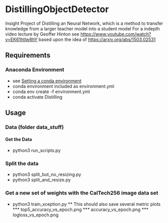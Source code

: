 # DistillingObjectDetector
Insight Project of Distilling an Neural Network, which is a method to transfer knowledge from a larger teacher model into a student model
For a indepth video lecture by Geoffer Hinton see
https://www.youtube.com/watch?v=EK61htlw8hY
based upon the idea of
https://arxiv.org/abs/1503.02531

## Requirements
### Anaconda Environment
* see [Setting a conda environment](https://conda.io/projects/conda/en/latest/user-guide/tasks/manage-environments.html#creating-an-environment-from-an-environment-yml-file)
* conda environment included as environment.yml
*  conda env create -f environment.yml
* conda activate Distilling


## Usage
### Data (folder data_stuff)
#### Get the Data
* python3 run_scripts.py
### Split the data
* python3 split_but_no_resizing.py
* python3 split_and_resize.py
### Get a new set of weights with the CalTech256 image data set
* python3 train_xception.py
** This should also save several metric plots
*** top5_accuracy_vs_epoch.png
*** accuracy_vs_epoch.png
*** logloss_vs_epoch.png

